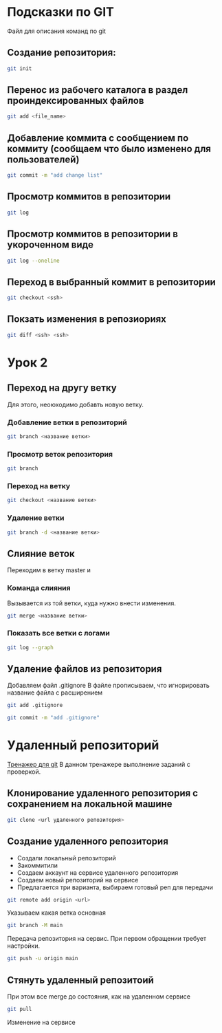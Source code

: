 # Подсказки по GIT
Файл для описания команд по git

## Создание репозитория:

```sh
git init 
```

## Перенос из рабочего каталога в раздел проиндексированных файлов

```sh
git add <file_name>
```

## Добавление коммита с сообщением по коммиту (сообщаем что было изменено для пользователей)

```sh
git commit -m "add change list"
```

## Просмотр коммитов в репозитории

```sh
git log
```

## Просмотр коммитов в репозитории в укороченном виде

```sh
git log --oneline
```

## Переход в выбранный коммит в репозитории

```sh
git checkout <ssh>
```

## Покзать изменения в репозиориях

```sh
git diff <ssh> <ssh>
```

# Урок 2

## Переход на другу ветку

Для этого, неоюходимо добавть новую ветку.

### Добавление ветки в репозиторий 

```sh
git branch <название ветки>
```

### Просмотр веток репозитория

```sh
git branch
```
### Переход на ветку

```sh
git checkout <название ветки>
```

### Удаление ветки

```sh
git branch -d <название ветки>
```

## Слияние веток

Переходим в ветку master и 

### Команда слияния
Вызывается из той ветки, куда нужно внести изменения.

```sh
git merge <название ветки>
```

### Показать все ветки с логами

```sh
git log --graph
```

## Удаление файлов из репозитория

Добавляем  файл .gitignore
В файле прописываем, что игнорировать название файла с расширением

```sh
git add .gitignore

git commit -m "add .gitignore"
```
# Удаленный репозиторий

 [Тренажер для git](https://learngitbranching.js.org/?locale=ru_RU "Тренажер для git")
В данном тренажере выполнение заданий с проверкой.

## Клонирование удаленного репозитория с сохранением на локальной машине 

```sh
git clone <url удаленного репозитория>
```

## Создание удаленного репозитория

* Создали локальный репозиторий
* Закоммитили
* Создаем аккаунт на сервисе удаленного репозитория
* Создаем новый репозиторий на сервисе
* Предлагается три варианта, выбираем готовый реп для передачи


```sh
git remote add origin <url>
```

Указываем какая ветка основная

```sh
git branch -M main
```

Передача репозитория на сервис. При первом обращении требует настройки.

```sh
git push -u origin main
```

## Стянуть удаленный репозитоий

При этом все merge до состояния, как на удаленном сервисе 

```sh
git pull
```
Изменение на сервисе
